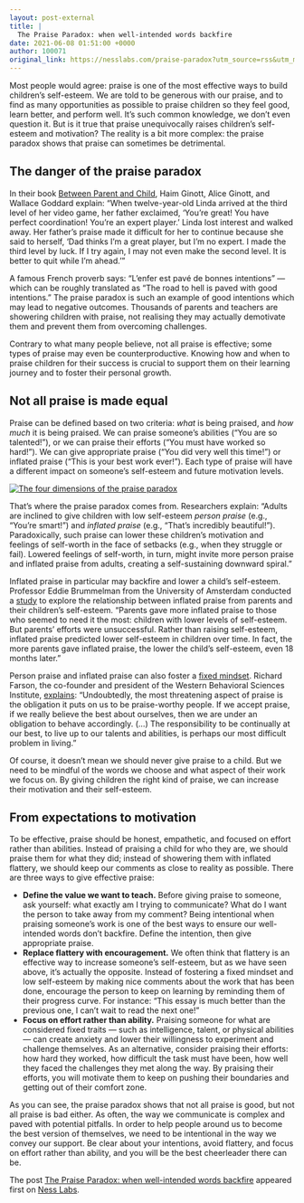 ```yaml
---
layout: post-external
title: |
  The Praise Paradox: when well-​intended words backfire
date: 2021-06-08 01:51:00 +0000
author: 100071
original_link: https://nesslabs.com/praise-paradox?utm_source=rss&utm_medium=rss&utm_campaign=praise-paradox
---
```


Most people would agree: praise is one of the most effective ways to build children’s self-esteem. We are told to be generous with our praise, and to find as many opportunities as possible to praise children so they feel good, learn better, and perform well. It’s such common knowledge, we don’t even question it. But is it true that praise unequivocally raises children’s self-esteem and motivation? The reality is a bit more complex: the praise paradox shows that praise can sometimes be detrimental.

## The danger of the praise paradox

In their book [Between Parent and Child](https://amzn.to/3zakhZm), Haim Ginott, Alice Ginott, and Wallace Goddard explain: “When twelve-year-old Linda arrived at the third level of her video game, her father exclaimed, ‘You’re great! You have perfect coordination! You’re an expert player.’ Linda lost interest and walked away. Her father’s praise made it difficult for her to continue because she said to herself, ‘Dad thinks I’m a great player, but I’m no expert. I made the third level by luck. If I try again, I may not even make the second level. It is better to quit while I’m ahead.’”

A famous French proverb says: “L’enfer est pavé de bonnes intentions” — which can be roughly translated as “The road to hell is paved with good intentions.” The praise paradox is such an example of good intentions which may lead to negative outcomes. Thousands of parents and teachers are showering children with praise, not realising they may actually demotivate them and prevent them from overcoming challenges.

Contrary to what many people believe, not all praise is effective; some types of praise may even be counterproductive. Knowing how and when to praise children for their success is crucial to support them on their learning journey and to foster their personal growth.

## Not all praise is made equal

Praise can be defined based on two criteria: _what_ is being praised, and _how much_ it is being praised. We can praise someone’s abilities (“You are so talented!”), or we can praise their efforts (“You must have worked so hard!”). We can give appropriate praise (“You did very well this time!”) or inflated praise (“This is your best work ever!”). Each type of praise will have a different impact on someone’s self-esteem and future motivation levels.

[![The four dimensions of the praise paradox](https://nesslabs.com/wp-content/uploads/2021/06/praise-paradox-banner.png)](https://nesslabs.com/wp-content/uploads/2021/06/praise-paradox-banner.png)

That’s where the praise paradox comes from. Researchers explain: “Adults are inclined to give children with low self-esteem _person praise_ (e.g., “You’re smart!”) and _inflated praise_ (e.g., “That’s incredibly beautiful!”). Paradoxically, such praise can lower these children’s motivation and feelings of self-worth in the face of setbacks (e.g., when they struggle or fail). Lowered feelings of self-worth, in turn, might invite more person praise and inflated praise from adults, creating a self-sustaining downward spiral.”

Inflated praise in particular may backfire and lower a child’s self-esteem. Professor Eddie Brummelman from the University of Amsterdam conducted a [study](https://srcd.onlinelibrary.wiley.com/doi/full/10.1111/cdev.12936) to explore the relationship between inflated praise from parents and their children’s self-esteem. “Parents gave more inflated praise to those who seemed to need it the most: children with lower levels of self-esteem. But parents’ efforts were unsuccessful. Rather than raising self-esteem, inflated praise predicted lower self-esteem in children over time. In fact, the more parents gave inflated praise, the lower the child’s self-esteem, even 18 months later.”

Person praise and inflated praise can also foster a [fixed mindset](https://nesslabs.com/growth-mindset). Richard Farson, the co-founder and president of the Western Behavioral Sciences Institute, [explains](https://hbr.org/1963/09/praise-reappraised): “Undoubtedly, the most threatening aspect of praise is the obligation it puts on us to be praise-worthy people. If we accept praise, if we really believe the best about ourselves, then we are under an obligation to behave accordingly. (…) The responsibility to be continually at our best, to live up to our talents and abilities, is perhaps our most difficult problem in living.”

Of course, it doesn’t mean we should never give praise to a child. But we need to be mindful of the words we choose and what aspect of their work we focus on. By giving children the right kind of praise, we can increase their motivation and their self-esteem.

## From expectations to motivation

To be effective, praise should be honest, empathetic, and focused on effort rather than abilities. Instead of praising a child for who they are, we should praise them for what they did; instead of showering them with inflated flattery, we should keep our comments as close to reality as possible. There are three ways to give effective praise:

- **Define the value we want to teach.** Before giving praise to someone, ask yourself: what exactly am I trying to communicate? What do I want the person to take away from my comment? Being intentional when praising someone’s work is one of the best ways to ensure our well-intended words don’t backfire. Define the intention, then give appropriate praise.
- **Replace flattery with encouragement.** We often think that flattery is an effective way to increase someone’s self-esteem, but as we have seen above, it’s actually the opposite. Instead of fostering a fixed mindset and low self-esteem by making nice comments about the work that has been done, encourage the person to keep on learning by reminding them of their progress curve. For instance: “This essay is much better than the previous one, I can’t wait to read the next one!”
- **Focus on effort rather than ability.** Praising someone for what are considered fixed traits — such as intelligence, talent, or physical abilities — can create anxiety and lower their willingness to experiment and challenge themselves. As an alternative, consider praising their efforts: how hard they worked, how difficult the task must have been, how well they faced the challenges they met along the way. By praising their efforts, you will motivate them to keep on pushing their boundaries and getting out of their comfort zone.

As you can see, the praise paradox shows that not all praise is good, but not all praise is bad either. As often, the way we communicate is complex and paved with potential pitfalls. In order to help people around us to become the best version of themselves, we need to be intentional in the way we convey our support. Be clear about your intentions, avoid flattery, and focus on effort rather than ability, and you will be the best cheerleader there can be.

The post [The Praise Paradox: when well-​intended words backfire](https://nesslabs.com/praise-paradox) appeared first on [Ness Labs](https://nesslabs.com).
